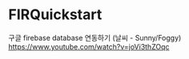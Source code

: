 # FIRQuickstart
구글 firebase database 연동하기 (날씨 - Sunny/Foggy)
https://www.youtube.com/watch?v=joVi3thZOqc
